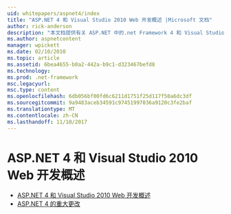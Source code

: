 ```yaml
---
uid: whitepapers/aspnet4/index
title: "ASP.NET 4 和 Visual Studio 2010 Web 开发概述 |Microsoft 文档"
author: rick-anderson
description: "本文档提供有关 ASP.NET 中的.net Framework 4 和 Visual Studio 2010 中包含的许多新功能的概述。"
ms.author: aspnetcontent
manager: wpickett
ms.date: 02/10/2010
ms.topic: article
ms.assetid: 6bea4655-b0a2-442a-b9c1-d323467befd8
ms.technology: 
ms.prod: .net-framework
msc.legacyurl: 
msc.type: content
ms.openlocfilehash: 6db056bf00fd6c6211d1751f25d117f50a6dc3df
ms.sourcegitcommit: 9a9483aceb34591c97451997036a9120c3fe2baf
ms.translationtype: MT
ms.contentlocale: zh-CN
ms.lasthandoff: 11/10/2017
---
```

<a name="aspnet-4-and-visual-studio-2010-web-development-overview"></a>ASP.NET 4 和 Visual Studio 2010 Web 开发概述
====================
- [ASP.NET 4 和 Visual Studio 2010 Web 开发概述](overview.md)
- [ASP.NET 4 的重大更改](breaking-changes.md)
